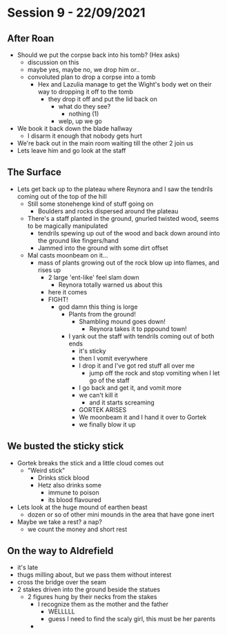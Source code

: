 # Session 9 - 22/09/2021

## After Roan

- Should we put the corpse back into his tomb? (Hex asks)
  - discussion on this
  - maybe yes, maybe no, we drop him or.. 
  - convoluted plan to drop a corpse into a tomb
    - Hex and Lazulia manage to get the Wight's body wet on their way to dropping it off to the tomb
      - they drop it off and put the lid back on
        - what do they see?
          - nothing (1)
        - welp, up we go
- We book it back down the blade hallway
  - I disarm it enough that nobody gets hurt
- We're back out in the main room waiting till the other 2 join us 
- Lets leave him and go look at the staff

## The Surface

- Lets get back up to the plateau where Reynora and I  saw the tendrils coming out of the top of the hill
  - Still some stonehenge kind of stuff going on
    - Boulders and rocks dispersed around the plateau
  - There's a staff planted in the ground, gnurled twisted wood, seems to be magically manipulated
    - tendrils spewing up out of the wood and back down around into the ground like fingers/hand
    - Jammed into the ground with some dirt offset
  - Mal casts moonbeam on it...
    - mass of plants growing out of the rock blow up into flames, and rises up
      - 2 large 'ent-like' feel slam down
        - Reynora totally warned us about this
      - here it comes
      - FIGHT!
        - god damn this thing is lorge
          - Plants from the ground!
            - Shambling mound goes down!
              - Reynora takes it to pppound town!
          - I yank out the staff with tendrils coming out of both ends
            - it's sticky
            - then I vomit everywhere
            - I drop it and I've got red stuff all over me
                - jump off the rock and stop vomiting when I let go of the staff
            - I go back and get it, and vomit more
            - we can't kill it
              - and it starts screaming
            - GORTEK ARISES
            - We moonbeam it and I hand it over to Gortek
            - we finally blow it up


## We busted the sticky stick

- Gortek breaks the stick and a little cloud comes out
  - "Weird stick"
    - Drinks stick blood
    - Hetz also drinks some
      - immune to poison
      - its blood flavoured
- Lets look at the huge mound of earthen beast
  - dozen or so of other mini mounds in the area that have gone inert
- Maybe we take a rest? a nap?
  - we count the money and short rest

## On the way to Aldrefield

- it's late
- thugs milling about, but we pass them without interest
- cross the bridge over the seam
- 2 stakes driven into the ground beside the statues
  - 2 figures hung by their necks from the stakes
    - I recognize them as the mother and the father
      - WELLLLL
      - guess I need to find the scaly girl, this must be her parents
    - 